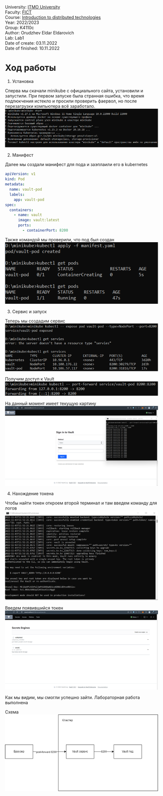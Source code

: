 University: [ITMO University](https://itmo.ru/ru/)  
Faculty: [FICT](https://fict.itmo.ru)  
Course: [Introduction to distributed technologies](https://github.com/itmo-ict-faculty/introduction-to-distributed-technologies)  
Year: 2022/2023  
Group: K4110c  
Author: Orudzhev Eldar Eldarovich  
Lab: Lab1  
Date of create: 03.11.2022  
Date of finished: 10.11.2022  

# Ход работы
1) Установка  

Сперва мы скачали minikube с официального сайта, установили и запустили. При первом запуске была странная ошибка, что 
время подлюкчения истекло и просили проверить фаервол, но после перезагрузки компьютера всё заработало.  
 ![scr1.png](Screenshots/scr1.png)

2) Манифест

Далее мы создали манифест для пода и заэплаили его в kubernetes
```yaml
apiVersion: v1
kind: Pod
metadata:
  name: vault-pod
  labels:
    app: vault-pod
spec:
  containers:
    - name: vault
      image: vault:latest
      ports:
        - containerPort: 8200
```
Также командой мы проверили, что под был создан  
![scr2.png](Screenshots/scr2.png)

3) Сервис и запуск

Теперь мы создадим сервис  
![scr3.png](Screenshots/scr3.png)  

Получим доступ к Vault  
![scr4.png](Screenshots/scr4.png)  

На данный момент имеет текущую картину
![scr5.png](Screenshots/scr5.png)  

4) Нахождение токена

Чтобы найти токен откроем второй терминал и там введем команду для логов  
![scr6.png](Screenshots/scr6.png)  

Введем появившийся токен  
![scr7.png](Screenshots/scr7.png)  

Как мы видим, мы смогли успешно зайти. Лабораторная работа выполнена

Схема  
![scheme.png](Screenshots/scheme.png)  
